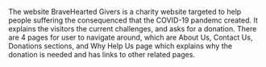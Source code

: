 The website BraveHearted Givers is a charity website targeted to help people suffering the consequenced that the COVID-19 pandemc created. It explains the visitors the current challenges, and asks for a donation. There are 4 pages for user to navigate around, which are About Us, Contact Us, Donations sections, and Why Help Us page which explains why the donation is needed and has links to other related pages. 
